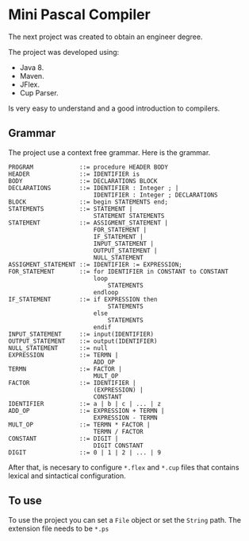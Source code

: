 # Mini Pascal Compiler

The next project was created to obtain an engineer degree.

The project was developed using:

- Java 8.
- Maven.
- JFlex.
- Cup Parser.

Is very easy to understand and a good introduction to compilers.

## Grammar

The project use a context free grammar. Here is the grammar.

```
PROGRAM             ::= procedure HEADER BODY
HEADER              ::= IDENTIFIER is
BODY                ::= DECLARATIONS BLOCK
DECLARATIONS        ::= IDENTIFIER : Integer ; |
                        IDENTIFIER : Integer ; DECLARATIONS
BLOCK               ::= begin STATEMENTS end;
STATEMENTS          ::= STATEMENT |
                        STATEMENT STATEMENTS
STATEMENT           ::= ASSIGMENT_STATEMENT |
                        FOR_STATEMENT |
                        IF_STATEMENT |
                        INPUT_STATEMENT |
                        OUTPUT_STATEMENT |
                        NULL_STATEMENT
ASSIGMENT_STATEMENT ::= IDENTIFIER := EXPRESSION;
FOR_STATEMENT       ::= for IDENTIFIER in CONSTANT to CONSTANT
                        loop
                            STATEMENTS
                        endloop
IF_STATEMENT        ::= if EXPRESSION then
                            STATEMENTS
                        else
                            STATEMENTS
                        endif
INPUT_STATEMENT     ::= input(IDENTIFIER)
OUTPUT_STATEMENT    ::= output(IDENTIFIER)
NULL_STATEMENT      ::= null
EXPRESSION          ::= TERMN |
                        ADD_OP
TERMN               ::= FACTOR |
                        MULT_OP
FACTOR              ::= IDENTIFIER |
                        (EXPRESSION) |
                        CONSTANT
IDENTIFIER          ::= a | b | c | ... | z
ADD_OP              ::= EXPRESSION + TERMN |
                        EXPRESSION - TERMN
MULT_OP             ::= TERMN * FACTOR |
                        TERMN / FACTOR
CONSTANT            ::= DIGIT |
                        DIGIT CONSTANT
DIGIT               ::= 0 | 1 | 2 | ... | 9
```

After that, is necesary to configure `*.flex` and `*.cup` files that contains lexical and sintactical configuration.

## To use

To use the project you can set a `File` object or set the `String` path. The extension file needs to be `*.ps`